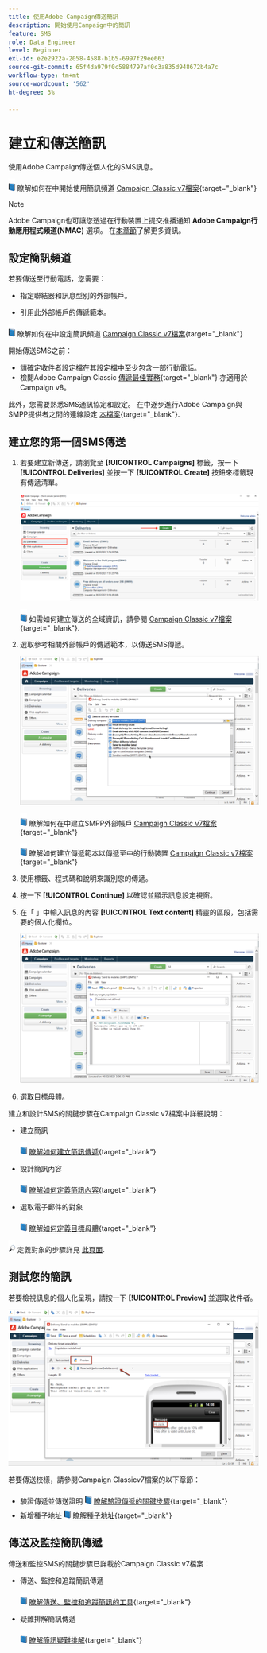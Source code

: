 ```yaml
---
title: 使用Adobe Campaign傳送簡訊
description: 開始使用Campaign中的簡訊
feature: SMS
role: Data Engineer
level: Beginner
exl-id: e2e2922a-2058-4588-b1b5-6997f29ee663
source-git-commit: 65f4da979f0c5884797af0c3a835d948672b4a7c
workflow-type: tm+mt
source-wordcount: '562'
ht-degree: 3%

---
```


# 建立和傳送簡訊

使用Adobe Campaign傳送個人化的SMS訊息。

![](../assets/do-not-localize/book.png) 瞭解如何在中開始使用簡訊頻道 [Campaign Classic v7檔案](https://experienceleague.adobe.com/docs/campaign-classic/using/sending-messages/sending-messages-on-mobiles/sms-channel.html){target="_blank"}

>[!NOTE]
>
>Adobe Campaign也可讓您透過在行動裝置上提交推播通知 **Adobe Campaign行動應用程式頻道(NMAC)** 選項。 在[本章節](push.md)了解更多資訊。

## 設定簡訊頻道

若要傳送至行動電話，您需要：

* 指定聯結器和訊息型別的外部帳戶。

* 引用此外部帳戶的傳遞範本。

![](../assets/do-not-localize/book.png)  瞭解如何在中設定簡訊頻道 [Campaign Classic v7檔案](https://experienceleague.adobe.com/docs/campaign-classic/using/sending-messages/sending-messages-on-mobiles/sms-set-up.html#sending-messages){target="_blank"}

開始傳送SMS之前：

* 請確定收件者設定檔在其設定檔中至少包含一部行動電話。
* 檢閱Adobe Campaign Classic [傳遞最佳實務](https://experienceleague.adobe.com/docs/campaign-classic/using/sending-messages/key-steps-when-creating-a-delivery/delivery-bestpractices/delivery-best-practices.html#sending-messages){target="_blank"} 亦適用於Campaign v8。

此外，您需要熟悉SMS通訊協定和設定。 在中逐步進行Adobe Campaign與SMPP提供者之間的連線設定 [本檔案](https://experienceleague.adobe.com/docs/campaign-classic/using/sending-messages/sending-messages-on-mobiles/sms-protocol.html#sending-messages){target="_blank"}.

## 建立您的第一個SMS傳送

1. 若要建立新傳送，請瀏覽至 **[!UICONTROL Campaigns]** 標籤，按一下 **[!UICONTROL Deliveries]** 並按一下 **[!UICONTROL Create]** 按鈕來標籤現有傳遞清單。

   ![](assets/delivery_step_1.png)

   ![](../assets/do-not-localize/book.png) 如需如何建立傳送的全域資訊，請參閱 [Campaign Classic v7檔案](https://experienceleague.adobe.com/docs/campaign-classic/using/sending-messages/key-steps-when-creating-a-delivery/steps-about-delivery-creation-steps.html#sending-messages){target="_blank"}.

1. 選取參考相關外部帳戶的傳遞範本，以傳送SMS傳遞。

   ![](assets/sms-template-list.png)

   ![](../assets/do-not-localize/book.png) 瞭解如何在中建立SMPP外部帳戶 [Campaign Classic v7檔案](https://experienceleague.adobe.com/docs/campaign-classic/using/sending-messages/sending-messages-on-mobiles/sms-set-up.html#creating-an-smpp-external-account){target="_blank"}

   ![](../assets/do-not-localize/book.png) 瞭解如何建立傳遞範本以傳遞至中的行動裝置 [Campaign Classic v7檔案](https://experienceleague.adobe.com/docs/campaign-classic/using/sending-messages/sending-messages-on-mobiles/sms-set-up.html#changing-the-delivery-template){target="_blank"}

1. 使用標籤、程式碼和說明來識別您的傳遞。

1. 按一下 **[!UICONTROL Continue]** 以確認並顯示訊息設定視窗。

1. 在「 」中輸入訊息的內容 **[!UICONTROL Text content]** 精靈的區段，包括需要的個人化欄位。

   ![](assets/sms-content.png)

1. 選取目標母體。

建立和設計SMS的關鍵步驟在Campaign Classic v7檔案中詳細說明：

* 建立簡訊

   ![](../assets/do-not-localize/book.png) [瞭解如何建立簡訊傳遞](https://experienceleague.adobe.com/docs/campaign-classic/using/sending-messages/sending-messages-on-mobiles/sms-create.html#sending-messages){target="_blank"}

* 設計簡訊內容

   ![](../assets/do-not-localize/book.png) [瞭解如何定義簡訊內容](https://experienceleague.adobe.com/docs/campaign-classic/using/sending-messages/sending-messages-on-mobiles/sms-create.html#defining-the-sms-content){target="_blank"}

* 選取電子郵件的對象

   ![](../assets/do-not-localize/book.png) [瞭解如何定義目標母體](https://experienceleague.adobe.com/docs/campaign-classic/using/sending-messages/key-steps-when-creating-a-delivery/steps-defining-the-target-population.html){target="_blank"}

![](../assets/do-not-localize/glass.png) 定義對象的步驟詳見 [此頁面](../start/audiences.md).

## 測試您的簡訊

若要檢視訊息的個人化呈現，請按一下 **[!UICONTROL Preview]** 並選取收件者。

![](assets/sms-preview.png)

若要傳送校樣，請參閱Campaign Classicv7檔案的以下章節：

* 驗證傳遞並傳送證明
   ![](../assets/do-not-localize/book.png) [瞭解驗證傳遞的關鍵步驟](https://experienceleague.adobe.com/docs/campaign-classic/using/sending-messages/key-steps-when-creating-a-delivery/steps-validating-the-delivery.html?lang=zh-Hant){target="_blank"}
* 新增種子地址
   ![](../assets/do-not-localize/book.png) [瞭解種子地址](https://experienceleague.adobe.com/docs/campaign-classic/using/sending-messages/using-seed-addresses/about-seed-addresses.html){target="_blank"}

## 傳送及監控簡訊傳遞

傳送和監控SMS的關鍵步驟已詳載於Campaign Classic v7檔案：

* 傳送、監控和追蹤簡訊傳遞

   ![](../assets/do-not-localize/book.png) [瞭解傳送、監控和追蹤簡訊的工具](https://experienceleague.adobe.com/docs/campaign-classic/using/sending-messages/sending-messages-on-mobiles/sms-send.html#sending-messages){target="_blank"}

* 疑難排解簡訊傳遞

   ![](../assets/do-not-localize/book.png) [瞭解簡訊疑難排解](https://experienceleague.adobe.com/docs/campaign-classic/using/sending-messages/sending-messages-on-mobiles/troubleshooting-sms.html#sending-messages){target="_blank"}
